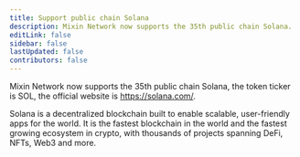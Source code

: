 ```yaml
---
title: Support public chain Solana
description: Mixin Network now supports the 35th public chain Solana.
editLink: false
sidebar: false
lastUpdated: false
contributors: false
---
```


Mixin Network now supports the 35th public chain Solana, the token ticker is SOL, the official website is https://solana.com/.

Solana is a decentralized blockchain built to enable scalable, user-friendly apps for the world. It is the fastest blockchain in the world and the fastest growing ecosystem in crypto, with thousands of projects spanning DeFi, NFTs, Web3 and more.